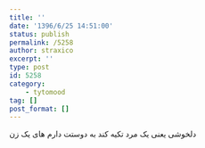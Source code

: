 ```yaml
---
title: ''
date: '1396/6/25 14:51:00'
status: publish
permalink: /5258
author: straxico
excerpt: ''
type: post
id: 5258
category:
    - tytomood
tag: []
post_format: []
---
```

دلخوشی یعنی یک مرد تکیه کند به دوستت دارم های یک زن
